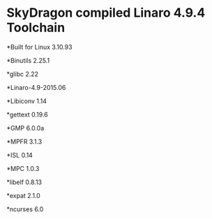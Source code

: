 # SkyDragon compiled Linaro 4.9.4 Toolchain


*Built for Linux 3.10.93 

*Binutils 2.25.1 

*glibc 2.22 

*Linaro-4.9-2015.06 

*Libiconv 1.14 

*gettext 0.19.6 

*GMP 6.0.0a 

*MPFR 3.1.3 

*ISL 0.14 

*MPC 1.0.3 

*libelf 0.8.13 

*expat 2.1.0 

*ncurses 6.0 

